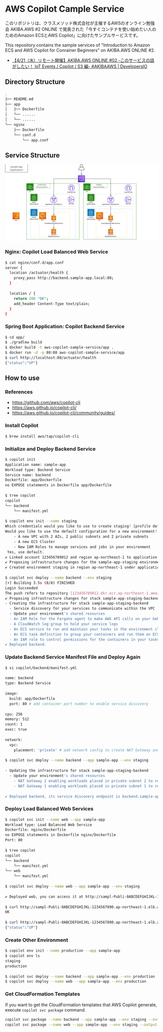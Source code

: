 # AWS Copilot Cample Service
このリポジトリは、クラスメソッド株式会社が主催するAWSのオンライン勉強会 AKIBA.AWS #2 ONLINE で発表された「今すぐコンテナを使い始めたい人のためのAmazon ECSとAWS Copilot」に向けたサンプルサービスです。

This repository contains the sample services of "Introduction to Amazon ECS and AWS Copilot for Conrainer Beginners" on AKIBA.AWS ONLINE #2.

- [【4/21（水）リモート開催】AKIBA\.AWS ONLINE \#02 \-このサービスの話がしたい！ IoT Events / Copilot / S3 編\- \#AKIBAAWS \| DevelopersIO](https://dev.classmethod.jp/news/akiba-aws-210421/)

## Directory Structure
```bash
.
├── README.md
├── app
│   ├── Dockerfile
│   └── ......
│   └── ......
└── nginx
    ├── Dockerfile
    └── conf.d
        └── app.conf
```

## Service Structure
![Service Structure Image](img/service_structure.png)

### Nginx: Copilot Load Balanced Web Service
```bash
$ cat nginx/conf.d/app.conf
server {
  location /actuator/health {
    proxy_pass http://backend.sample-app.local:80;
  }
  
  location / {
    return 200 "OK";
    add_header Content-Type text/plain;
  }
}
```

### Spring Boot Application: Copilot Backend Service
```bash
$ cd app/
$ ./gradlew build
$ docker build -t aws-copilot-sample-service/app .
$ docker run -d -p 80:80 aws-copilot-sample-service/app
$ curl http://localhost:80/actuator/health
{"status":"UP"}
```

## How to use
### References
- https://github.com/aws/copilot-cli
- https://aws.github.io/copilot-cli/
- https://aws.github.io/copilot-cli/community/guides/

### Install Copilot
```bash
$ brew install aws/tap/copilot-cli
```

### Initialize and Deploy Backend Service
```bash
$ copilot init
Application name: sample-app
Workload type: Backend Service
Service name: backend
Dockerfile: app/Dockerfile
no EXPOSE statements in Dockerfile app/Dockerfile

$ tree copilot
copilot
└── backend
    └── manifest.yml

$ copilot env init --name staging
Which credentials would you like to use to create staging? [profile default]
Would you like to use the default configuration for a new environment?
    - A new VPC with 2 AZs, 2 public subnets and 2 private subnets
    - A new ECS Cluster
    - New IAM Roles to manage services and jobs in your environment
 Yes, use default.
✔ Linked account 123456789012 and region ap-northeast-1 to application sample-app.
✔ Proposing infrastructure changes for the sample-app-staging environment.
✔ Created environment staging in region ap-northeast-1 under application sample-app.

$ copilot svc deploy --name backend --env staging
[+] Building 3.5s (8/8) FINISHED
Login Succeeded
The push refers to repository [123456789012.dkr.ecr.ap-northeast-1.amazonaws.com/sample-app/backend]
✔ Proposing infrastructure changes for stack sample-app-staging-backend
- Creating the infrastructure for stack sample-app-staging-backend
  - Service discovery for your services to communicate within the VPC
  - Update your environment's shared resources
  - An IAM Role for the Fargate agent to make AWS API calls on your behalf
  - A CloudWatch log group to hold your service logs
  - An ECS service to run and maintain your tasks in the environment cluster
  - An ECS task definition to group your containers and run them on ECS
  - An IAM role to control permissions for the containers in your tasks
✔ Deployed backend.
```

### Update Backend Service Manifest File and Deploy Again
```bash
$ vi copilot/backend/manifest.yml

name: backend
type: Backend Service

image:
  build: app/Dockerfile
  port: 80 # add container port number to enable service discovery

cpu: 256
memory: 512
count: 1 
exec: true
 
network:
  vpc:
    placement: 'private' # add network config to create NAT Gateway and deploy Backend Service in private subnet groups  

$ copilot svc deploy --name backend --app sample-app --env staging

- Updating the infrastructure for stack sample-app-staging-backend
  - Update your environment's shared resources
    - NAT Gateway 2 enabling workloads placed in private subnet 2 to reach the internet
    - NAT Gateway 1 enabling workloads placed in private subnet 1 to reach the internet

✔ Deployed backend, its service discovery endpoint is backend.sample-app.local:80.
```

### Deploy Load Balanced Web Services
```bash
$ copilot svc init --name web --app sample-app
Workload type: Load Balanced Web Service
Dockerfile: nginx/Dockerfile
no EXPOSE statements in Dockerfile nginx/Dockerfile
Port: 80

$ tree copilot
copilot
└── backend
    └── manifest.yml
└── web
    └── manifest.yml

$ copilot svc deploy --name web --app sample-app --env staging

✔ Deployed web, you can access it at http://sampl-Publi-0ABCDEFGHIJKL-1234567890.ap-northeast-1.elb.amazonaws.com.

$ curl http://sampl-Publi-0ABCDEFGHIJKL-1234567890.ap-northeast-1.elb.amazonaws.com
OK

$ curl http://sampl-Publi-0ABCDEFGHIJKL-1234567890.ap-northeast-1.elb.amazonaws.com/actuator/health
{"status":"UP"}
```

### Create Other Environment
```bash
$ copilot env init --name production --app sample-app
$ copilot env ls
staging
production

$ copilot svc deploy --name backend --app sample-app --env production
$ copilot svc deploy --name web --app sample-app --env production
```

### Get CloudFormation Templates
If you want to get the CloudFormation templates that AWS Copilot generate, execute `copilot svc package` command.
```bash
copilot svc package --name backend --app sample-app --env staging --output-dir ./infrastructure
copilot svc package --name web --app sample-app --env staging --output-dir ./infrastructure
```